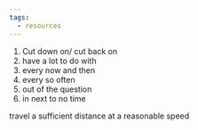 ```yaml
---
tags:
  - resources
---
```


1. Cut down on/ cut back on
2. have a lot to do with
3. every now and then
4. every so often 
5. out of the question
6. in next to no time





travel a sufficient distance at a reasonable speed
